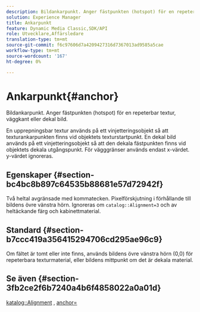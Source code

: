 ```yaml
---
description: Bildankarpunkt. Anger fästpunkten (hotspot) för en repeterbar textur, väggkant eller dekal bild.
solution: Experience Manager
title: Ankarpunkt
feature: Dynamic Media Classic,SDK/API
role: Utvecklare,Affärsledare
translation-type: tm+mt
source-git-commit: f6c97606d7a4209427316d7367013ad9585a5cae
workflow-type: tm+mt
source-wordcount: '167'
ht-degree: 0%

---
```



# Ankarpunkt{#anchor}

Bildankarpunkt. Anger fästpunkten (hotspot) för en repeterbar textur, väggkant eller dekal bild.

En upprepningsbar textur används på ett vinjetteringsobjekt så att texturankarpunkten finns vid objektets texturstartpunkt. En dekal bild används på ett vinjetteringsobjekt så att den dekala fästpunkten finns vid objektets dekala utgångspunkt. För vägggränser används endast x-värdet. y-värdet ignoreras.

## Egenskaper {#section-bc4bc8b897c64535b88681e57d72942f}

Två heltal avgränsade med kommatecken. Pixelförskjutning i förhållande till bildens övre vänstra hörn. Ignoreras om `catalog::Alignment=3` och av heltäckande färg och kabinettmaterial.

## Standard {#section-b7ccc419a356415294706cd295ae96c9}

Om fältet är tomt eller inte finns, används bildens övre vänstra hörn (0,0) för repeterbara texturmaterial, eller bildens mittpunkt om det är dekala material.

## Se även {#section-3fb2ce2f6b7240a4b6f4858022a0a01d}

[katalog::Alignment](../../../../../ir-api/material-cat/image-rendering-api-ref/c-ir-material-catalog/c-ir-material-data-reference/r-ir-alignment.md#reference-e52152e8dc244d0aa13b40c615d0f399) ,  [anchor=](../../../../../ir-api/http-protocol/image-rendering-api-ref/c-ir-http-protocol-ref/c-ir-http-protocol-command-reference/r-ir-http-anchor.md#reference-d53923d785c9442997dc7f2199524c26)

